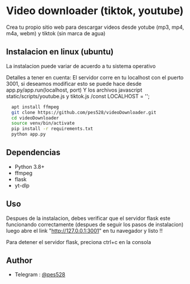 
# Video downloader (tiktok, youtube)
Crea tu propio sitio web para descargar videos desde yotube (mp3, mp4, m4a, webm) y tiktok (sin marca de agua)


## Instalacion en linux (ubuntu)

La instalacion puede variar de acuerdo
a tu sistema operativo

Detalles a tener en cuenta:
El servidor corre en tu localhost con el puerto 3001, si deseamos modificar esto se puede hace desde app.py/app.run(localhost, port)
Y los archivos javascript static/scripts/youtube.js y tiktok.js /const LOCALHOST = ''; 



```bash
  apt install ffmpeg
  git clone https://github.com/pes528/videoDownloader.git
  cd videoDownloader
  source venv/bin/activate
  pip install -r requirements.txt
  python app.py
```

## Dependencias
- Python 3.8+
- ffmpeg
- flask
- yt-dlp

## Uso
Despues de la instalacion, debes verificar que el servidor flask este funcionando correctamente (despues de seguir los pasos de instalacion)
luego abre el link "http://127.0.0.1:3001" en tu navegador y listo !!

Para detener el servidor flask, preciona ctrl+c en la consola 

## Author
- Telegram : [@pes528](https://t.me/pes528)


